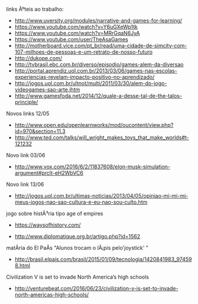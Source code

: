 links Ãºteis ao trabalho:

* http://www.uversity.org/modules/narrative-and-games-for-learning/
* https://www.youtube.com/watch?v=Y6uGXeWp1tk
* https://www.youtube.com/watch?v=MRrGqaN6JyA
* https://www.youtube.com/user/TheAsaGames
* http://motherboard.vice.com/pt_br/read/uma-cidade-de-simcity-com-107-milhoes-de-pessoas-e-um-retrato-de-nosso-futuro
* http://dukope.com/
* http://tvbrasil.ebc.com.br/diverso/episodio/games-alem-da-diversao
* http://portal.aprendiz.uol.com.br/2013/03/06/games-nas-escolas-experiencias-revelam-impacto-positivo-no-aprendizado/
* http://jogos.uol.com.br/ultnot/multi/2011/03/30/alem-do-jogo-videogames-sao-arte.jhtm
* http://www.gamesfoda.net/2014/12/quale-a-desse-tal-de-the-talos-principle/

Novos links 12/05
* http://www.open.edu/openlearnworks/mod/oucontent/view.php?id=970&section=11.3
* http://www.ted.com/talks/will_wright_makes_toys_that_make_worlds#t-121232

Novo link 03/06
* http://www.vox.com/2016/6/2/11837608/elon-musk-simulation-argument#prclt-eH2WbVC6

Novo link 13/06
* http://jogos.uol.com.br/ultimas-noticias/2013/04/05/opiniao-mi-mi-mi-meus-jogos-nao-sao-cultura-e-eu-nao-sou-culto.htm

jogo sobre histÃ³ria tipo age of empires
* https://waysofhistory.com/

* http://www.diplomatique.org.br/artigo.php?id=1562

matÃria do El PaÃs "Alunos trocam o lÃ¡pis pelo'joystick' "
* http://brasil.elpais.com/brasil/2015/01/09/tecnologia/1420841983_974598.html

Civilization V is set to invade North America’s high schools
* http://venturebeat.com/2016/06/23/civilization-v-is-set-to-invade-north-americas-high-schools/
